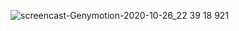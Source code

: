 ![screencast-Genymotion-2020-10-26_22 39 18 921](https://user-images.githubusercontent.com/67810399/97231890-8960d280-17dc-11eb-90ac-d4b9c74668d2.gif)
